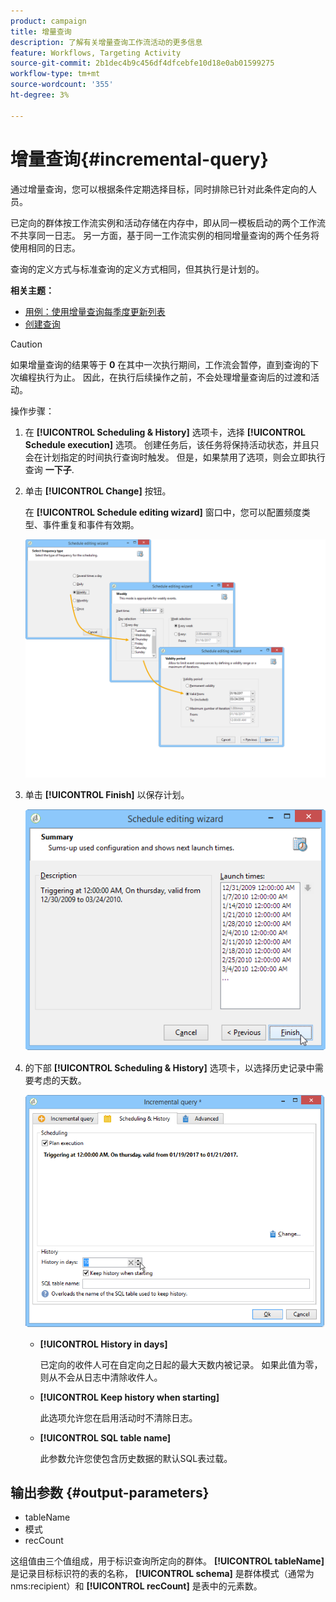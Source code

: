 ```yaml
---
product: campaign
title: 增量查询
description: 了解有关增量查询工作流活动的更多信息
feature: Workflows, Targeting Activity
source-git-commit: 2b1dec4b9c456df4dfcebfe10d18e0ab01599275
workflow-type: tm+mt
source-wordcount: '355'
ht-degree: 3%

---
```


# 增量查询{#incremental-query}



通过增量查询，您可以根据条件定期选择目标，同时排除已针对此条件定向的人员。

已定向的群体按工作流实例和活动存储在内存中，即从同一模板启动的两个工作流不共享同一日志。 另一方面，基于同一工作流实例的相同增量查询的两个任务将使用相同的日志。

查询的定义方式与标准查询的定义方式相同，但其执行是计划的。

**相关主题：**

* [用例：使用增量查询每季度更新列表](quarterly-list-update.md)
* [创建查询](query.md#creating-a-query)

>[!CAUTION]
>
>如果增量查询的结果等于 **0** 在其中一次执行期间，工作流会暂停，直到查询的下次编程执行为止。 因此，在执行后续操作之前，不会处理增量查询后的过渡和活动。

操作步骤：

1. 在 **[!UICONTROL Scheduling & History]** 选项卡，选择 **[!UICONTROL Schedule execution]** 选项。 创建任务后，该任务将保持活动状态，并且只会在计划指定的时间执行查询时触发。 但是，如果禁用了选项，则会立即执行查询 **一下子**.
1. 单击 **[!UICONTROL Change]** 按钮。

   在 **[!UICONTROL Schedule editing wizard]** 窗口中，您可以配置频度类型、事件重复和事件有效期。

   ![](assets/s_user_segmentation_wizard_11.png)

1. 单击 **[!UICONTROL Finish]** 以保存计划。

   ![](assets/s_user_segmentation_wizard_valid.png)

1. 的下部 **[!UICONTROL Scheduling & History]** 选项卡，以选择历史记录中需要考虑的天数。

   ![](assets/edit_request_inc.png)

   * **[!UICONTROL History in days]**

      已定向的收件人可在自定向之日起的最大天数内被记录。 如果此值为零，则从不会从日志中清除收件人。

   * **[!UICONTROL Keep history when starting]**

      此选项允许您在启用活动时不清除日志。

   * **[!UICONTROL SQL table name]**

      此参数允许您使包含历史数据的默认SQL表过载。

## 输出参数 {#output-parameters}

* tableName
* 模式
* recCount

这组值由三个值组成，用于标识查询所定向的群体。 **[!UICONTROL tableName]** 是记录目标标识符的表的名称， **[!UICONTROL schema]** 是群体模式（通常为nms:recipient）和 **[!UICONTROL recCount]** 是表中的元素数。

